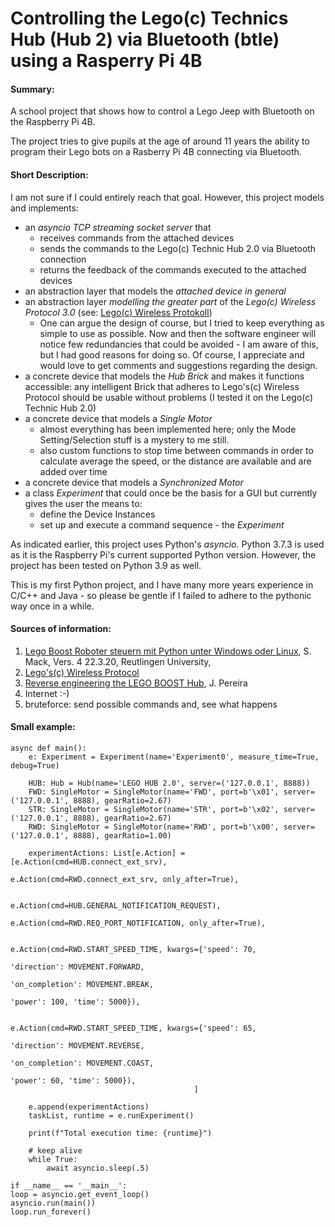 # Controlling the Lego(c) Technics Hub (Hub 2) via Bluetooth (btle) using a Rasperry Pi 4B

#### Summary:
A school project that shows how to control a Lego Jeep with Bluetooth on the Raspberry Pi 4B.

The project tries to give pupils at the age of around 11 years the ability to program their Lego bots on a Rasberry Pi 4B connecting via Bluetooth.

#### Short Description: 
I am not sure if I could entirely reach that goal. 
However, this project models and implements:
* an *asyncio TCP streaming socket server* that 
    * receives commands from the attached devices
    * sends the commands to the Lego(c) Technic Hub 2.0 via Bluetooth connection
    * returns the feedback of the commands executed to the attached devices
* an abstraction layer that models the *attached device in general*
* an abstraction layer *modelling the greater part* of the *Lego(c) Wireless Protocol 3.0* (see: [Lego(c) Wireless Protokoll](https://lego.github.io/lego-ble-wireless-protocol-docs/index.html#document-index "Lego(c) Wireless Protocoll")) 
    * One can argue the design of course, but I tried to keep everything as simple to use as possible. Now and then the software engineer will notice few redundancies that could be avoided - I am aware of this, but I had good reasons for doing so. Of course, I appreciate and would love to get comments and suggestions regarding the design.
* a concrete device that models the *Hub Brick* and makes it functions accessible: any intelligent Brick that adheres to Lego's(c) Wireless Protocol should be usable without problems (I tested it on the Lego(c) Technic Hub 2.0)
* a concrete device that models a *Single Motor*
    * almost everything has been implemented here; only the Mode Setting/Selection stuff is a mystery to me still.
    * also custom functions to stop time between commands in order to calculate average the speed, or the distance are available and are added over time
* a concrete device that models a *Synchronized Motor*
* a class *Experiment* that could once be the basis for a GUI but currently gives the user the means to:
    * define the Device Instances
    * set up and execute a command sequence - the *Experiment*
    
As indicated earlier, this project uses Python's *asyncio*.
Python 3.7.3 is used as it is the Raspberry Pi's current supported Python version. However, the project has been tested on Python 3.9 as well.

This is my first Python project, and I have many more years experience in C/C++ and Java - so please be gentle if I failed to adhere to the pythonic way once in a while.

#### Sources of information:

1. [Lego Boost Roboter steuern mit Python unter Windows oder Linux](https://www.tec.reutlingen-university.de/fileadmin/user_upload/Fakultaet_TEC/LegoBoostPython_V4_final.pdf "LegoBoostPython_V4_final.pdf"), S. Mack, Vers. 4 22.3.20, Reutlingen University, 
2. [Lego's(c) Wireless Protocol](https://lego.github.io/lego-ble-wireless-protocol-docs/index.html#document-index)
3. [Reverse engineering the LEGO BOOST Hub](https://github.com/JorgePe/BOOSTreveng), J. Pereira 
4. Internet :-)
5. bruteforce: send possible commands and, see what happens

#### Small example:

    async def main():
        e: Experiment = Experiment(name='Experiment0', measure_time=True, debug=True)
        
        HUB: Hub = Hub(name='LEGO HUB 2.0', server=('127.0.0.1', 8888))
        FWD: SingleMotor = SingleMotor(name='FWD', port=b'\x01', server=('127.0.0.1', 8888), gearRatio=2.67)
        STR: SingleMotor = SingleMotor(name='STR', port=b'\x02', server=('127.0.0.1', 8888), gearRatio=2.67)
        RWD: SingleMotor = SingleMotor(name='RWD', port=b'\x00', server=('127.0.0.1', 8888), gearRatio=1.00)
    
        experimentActions: List[e.Action] = [e.Action(cmd=HUB.connect_ext_srv),
                                             e.Action(cmd=RWD.connect_ext_srv, only_after=True),
    
                                             e.Action(cmd=HUB.GENERAL_NOTIFICATION_REQUEST),
                                             e.Action(cmd=RWD.REQ_PORT_NOTIFICATION, only_after=True),
    
                                             e.Action(cmd=RWD.START_SPEED_TIME, kwargs={'speed': 70,
                                                                                        'direction': MOVEMENT.FORWARD,
                                                                                        'on_completion': MOVEMENT.BREAK,
                                                                                        'power': 100, 'time': 5000}),

                                             e.Action(cmd=RWD.START_SPEED_TIME, kwargs={'speed': 65,
                                                                                        'direction': MOVEMENT.REVERSE,
                                                                                        'on_completion': MOVEMENT.COAST,
                                                                                        'power': 60, 'time': 5000}),
                                             ]
    
        e.append(experimentActions)
        taskList, runtime = e.runExperiment()
    
        print(f"Total execution time: {runtime}")
    
        # keep alive
        while True:
            await asyncio.sleep(.5)
    
    if __name__ == '__main__':
    loop = asyncio.get_event_loop()
    asyncio.run(main())
    loop.run_forever()




